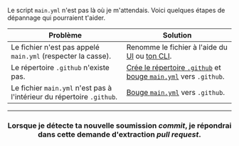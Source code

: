 Le script `main.yml` n'est pas là où je m'attendais. Voici quelques étapes de dépannage qui pourraient t'aider.

| Problème                                             | Solution                                                                                                                                                                                           |
|------------------------------------------------------|----------------------------------------------------------------------------------------------------------------------------------------------------------------------------------------------------|
| Le fichier n'est pas appelé `main.yml` (respecter la casse). | Renomme le fichier à l'aide du [UI](https://help.github.com/articles/renaming-a-file/) ou [ton CLI](https://help.github.com/articles/renaming-a-file-using-the-command-line/).                         |
| Le répertoire `.github` n'existe pas.              | [Crée le répertoire `.github`](https://help.github.com/articles/creating-new-files/) et [bouge `main.yml`](https://help.github.com/articles/moving-a-file-to-a-new-location/) vers `.github`. |
| Le fichier `main.yml` n'est pas à l'intérieur du répertoire `.github`. | [Bouge `main.yml`](https://help.github.com/articles/moving-a-file-to-a-new-location/) vers `.github`.                                                                                          |

<hr>
<h3 align = "center"> Lorsque je détecte ta nouvelle soumission <i>commit</i>, je répondrai dans cette demande d'extraction <i>pull request</i>. </h3>
